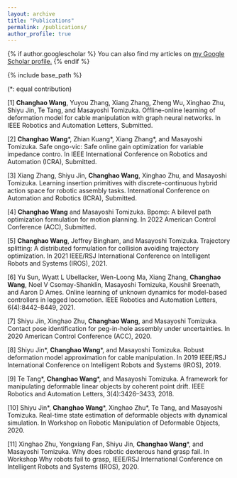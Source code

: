 ```yaml
---
layout: archive
title: "Publications"
permalink: /publications/
author_profile: true
---
```


{% if author.googlescholar %}
  You can also find my articles on <u><a href="{{author.googlescholar}}">my Google Scholar profile</a>.</u>
{% endif %}

{% include base_path %}

(\*: equal contribution)


[1] **Changhao Wang**, Yuyou Zhang, Xiang Zhang, Zheng Wu, Xinghao Zhu, Shiyu Jin, Te Tang, and Masayoshi Tomizuka. Offline-online learning of deformation model for cable manipulation with graph neural networks. In IEEE Robotics and Automation Letters, Submitted.

[2] **Changhao Wang**\*, Zhian Kuang*, Xiang Zhang*, and Masayoshi Tomizuka. Safe ongo-vic: Safe online gain optimization for variable impedance contro. In IEEE International Conference on Robotics and Automation (ICRA), Submitted.

[3] Xiang Zhang, Shiyu Jin, **Changhao Wang**, Xinghao Zhu, and Masayoshi Tomizuka. Learning insertion primitives with discrete-continuous hybrid action space for robotic assembly tasks. International Conference on Automation and Robotics (ICRA), Submitted.

[4] **Changhao Wang** and Masayoshi Tomizuka. Bpomp: A bilevel path optimization formulation for motion planning. In 2022 American Control Conference (ACC), Submitted.

[5] **Changhao Wang**, Jeffrey Bingham, and Masayoshi Tomizuka. Trajectory splitting: A distributed formulation for collision avoiding trajectory optimization. In 2021 IEEE/RSJ International Conference on Intelligent Robots and Systems (IROS), 2021.

[6] Yu Sun, Wyatt L Ubellacker, Wen-Loong Ma, Xiang Zhang, **Changhao Wang**, Noel V Csomay-Shanklin, Masayoshi Tomizuka, Koushil Sreenath, and Aaron D Ames. Online learning of unknown dynamics for model-based controllers in legged locomotion. IEEE Robotics and Automation Letters, 6(4):8442–8449, 2021.

[7] Shiyu Jin, Xinghao Zhu, **Changhao Wang**, and Masayoshi Tomizuka. Contact pose identification for peg-in-hole assembly under uncertainties. In 2020 American Control Conference (ACC), 2020.

[8] Shiyu Jin*, **Changhao Wang**\*, and Masayoshi Tomizuka. Robust deformation model approximation for cable manipulation. In 2019 IEEE/RSJ International Conference on Intelligent Robots and Systems (IROS), 2019.

[9] Te Tang\*, **Changhao Wang**\*, and Masayoshi Tomizuka. A framework for manipulating deformable linear objects by coherent point drift. IEEE Robotics and Automation Letters, 3(4):3426–3433, 2018.

[10] Shiyu Jin*, **Changhao Wang**\*, Xinghao Zhu*, Te Tang, and Masayoshi Tomizuka. Real-time state estimation of deformable objects with dynamical simulation. In Workshop on Robotic Manipulation of Deformable Objects, 2020.

[11] Xinghao Zhu, Yongxiang Fan, Shiyu Jin, **Changhao Wang**\*, and Masayoshi Tomizuka. Why does robotic dexterous hand grasp fail. In Workshop Why robots fail to grasp, IEEE/RSJ International Conference on Intelligent Robots and Systems (IROS), 2020.
